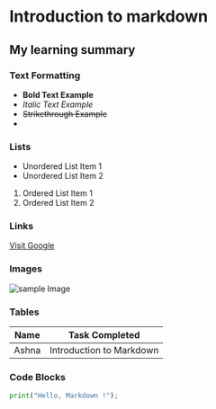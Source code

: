 # Introduction to markdown
## My learning summary 
### Text Formatting
- **Bold Text Example**
- *Italic Text Example*
- ~~Strikethrough Example~~
- 
### Lists
- Unordered List Item 1
- Unordered List Item 2

1. Ordered List Item 1
2.  Ordered List Item 2
   
### Links
[Visit Google](https://www.google.com)

### Images
![sample Image](https://upload.wikimedia.org/wikipedia/commons/4/47/PNG_transparency_demonstration_1.png)

### Tables
| Name | Task Completed          |
|------|-------------------------|
| Ashna| Introduction to Markdown|

### Code Blocks
```python
print("Hello, Markdown !");

